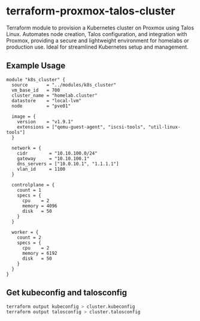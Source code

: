 # terraform-proxmox-talos-cluster
Terraform module to provision a Kubernetes cluster on Proxmox using Talos Linux. Automates node creation, Talos configuration, and integration with Proxmox, providing a secure and lightweight environment for homelabs or production use. Ideal for streamlined Kubernetes setup and management.

## Example Usage
```hcl
module "k8s_cluster" {
  source       = "../modules/k8s_cluster"
  vm_base_id   = 700
  cluster_name = "homelab.cluster"
  datastore    = "local-lvm"
  node         = "pve01"

  image = {
    version    = "v1.9.1"
    extensions = ["qemu-guest-agent", "iscsi-tools", "util-linux-tools"]
  }

  network = {
    cidr        = "10.10.100.0/24"
    gateway     = "10.10.100.1"
    dns_servers = ["10.0.10.1", "1.1.1.1"]
    vlan_id     = 1100
  }

  controlplane = {
    count = 1
    specs = {
      cpu    = 2
      memory = 4096
      disk   = 50
    }
  }

  worker = {
    count = 2
    specs = {
      cpu    = 2
      memory = 6192
      disk   = 50
    }
  }
}

```
## Get kubeconfig and talosconfig

```bash
terraform output kubeconfig > cluster.kubeconfig 
terraform output talosconfig > cluster.talosconfig
```